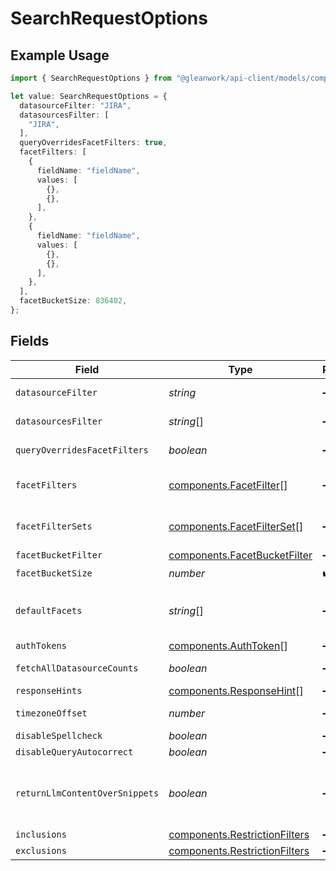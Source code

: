 # SearchRequestOptions

## Example Usage

```typescript
import { SearchRequestOptions } from "@gleanwork/api-client/models/components";

let value: SearchRequestOptions = {
  datasourceFilter: "JIRA",
  datasourcesFilter: [
    "JIRA",
  ],
  queryOverridesFacetFilters: true,
  facetFilters: [
    {
      fieldName: "fieldName",
      values: [
        {},
        {},
      ],
    },
    {
      fieldName: "fieldName",
      values: [
        {},
        {},
      ],
    },
  ],
  facetBucketSize: 836402,
};
```

## Fields

| Field                                                                                                                                                                                                                                                                                                                                                            | Type                                                                                                                                                                                                                                                                                                                                                             | Required                                                                                                                                                                                                                                                                                                                                                         | Description                                                                                                                                                                                                                                                                                                                                                      |
| ---------------------------------------------------------------------------------------------------------------------------------------------------------------------------------------------------------------------------------------------------------------------------------------------------------------------------------------------------------------- | ---------------------------------------------------------------------------------------------------------------------------------------------------------------------------------------------------------------------------------------------------------------------------------------------------------------------------------------------------------------- | ---------------------------------------------------------------------------------------------------------------------------------------------------------------------------------------------------------------------------------------------------------------------------------------------------------------------------------------------------------------- | ---------------------------------------------------------------------------------------------------------------------------------------------------------------------------------------------------------------------------------------------------------------------------------------------------------------------------------------------------------------- |
| `datasourceFilter`                                                                                                                                                                                                                                                                                                                                               | *string*                                                                                                                                                                                                                                                                                                                                                         | :heavy_minus_sign:                                                                                                                                                                                                                                                                                                                                               | Filter results to a single datasource name (e.g. gmail, slack). All results are returned if missing.                                                                                                                                                                                                                                                             |
| `datasourcesFilter`                                                                                                                                                                                                                                                                                                                                              | *string*[]                                                                                                                                                                                                                                                                                                                                                       | :heavy_minus_sign:                                                                                                                                                                                                                                                                                                                                               | Filter results to one or more datasources (e.g. gmail, slack). All results are returned if missing.                                                                                                                                                                                                                                                              |
| `queryOverridesFacetFilters`                                                                                                                                                                                                                                                                                                                                     | *boolean*                                                                                                                                                                                                                                                                                                                                                        | :heavy_minus_sign:                                                                                                                                                                                                                                                                                                                                               | If true, the operators in the query are taken to override any operators in facetFilters in the case of conflict. This is used to correctly set rewrittenFacetFilters and rewrittenQuery.                                                                                                                                                                         |
| `facetFilters`                                                                                                                                                                                                                                                                                                                                                   | [components.FacetFilter](../../models/components/facetfilter.md)[]                                                                                                                                                                                                                                                                                               | :heavy_minus_sign:                                                                                                                                                                                                                                                                                                                                               | A list of filters for the query. An AND is assumed between different facetFilters. For example, owner Sumeet and type Spreadsheet shows documents that are by Sumeet AND are Spreadsheets.                                                                                                                                                                       |
| `facetFilterSets`                                                                                                                                                                                                                                                                                                                                                | [components.FacetFilterSet](../../models/components/facetfilterset.md)[]                                                                                                                                                                                                                                                                                         | :heavy_minus_sign:                                                                                                                                                                                                                                                                                                                                               | A list of facet filter sets that will be OR'ed together. SearchRequestOptions where both facetFilterSets and facetFilters set are considered as bad request. Callers should set only one of these fields.                                                                                                                                                        |
| `facetBucketFilter`                                                                                                                                                                                                                                                                                                                                              | [components.FacetBucketFilter](../../models/components/facetbucketfilter.md)                                                                                                                                                                                                                                                                                     | :heavy_minus_sign:                                                                                                                                                                                                                                                                                                                                               | N/A                                                                                                                                                                                                                                                                                                                                                              |
| `facetBucketSize`                                                                                                                                                                                                                                                                                                                                                | *number*                                                                                                                                                                                                                                                                                                                                                         | :heavy_check_mark:                                                                                                                                                                                                                                                                                                                                               | The maximum number of FacetBuckets to return in each FacetResult.                                                                                                                                                                                                                                                                                                |
| `defaultFacets`                                                                                                                                                                                                                                                                                                                                                  | *string*[]                                                                                                                                                                                                                                                                                                                                                       | :heavy_minus_sign:                                                                                                                                                                                                                                                                                                                                               | Facets for which FacetResults should be fetched and that don't apply to a particular datasource. If specified, these values will replace the standard default facets (last_updated_at, from, etc.). The requested facets will be returned alongside datasource-specific facets if searching a single datasource.                                                 |
| `authTokens`                                                                                                                                                                                                                                                                                                                                                     | [components.AuthToken](../../models/components/authtoken.md)[]                                                                                                                                                                                                                                                                                                   | :heavy_minus_sign:                                                                                                                                                                                                                                                                                                                                               | Auth tokens which may be used for non-indexed, federated results (e.g. Gmail).                                                                                                                                                                                                                                                                                   |
| `fetchAllDatasourceCounts`                                                                                                                                                                                                                                                                                                                                       | *boolean*                                                                                                                                                                                                                                                                                                                                                        | :heavy_minus_sign:                                                                                                                                                                                                                                                                                                                                               | Hints that the QE should return result counts (via the datasource facet result) for all supported datasources, rather than just those specified in the datasource[s]Filter                                                                                                                                                                                       |
| `responseHints`                                                                                                                                                                                                                                                                                                                                                  | [components.ResponseHint](../../models/components/responsehint.md)[]                                                                                                                                                                                                                                                                                             | :heavy_minus_sign:                                                                                                                                                                                                                                                                                                                                               | Array of hints containing which fields should be populated in the response.                                                                                                                                                                                                                                                                                      |
| `timezoneOffset`                                                                                                                                                                                                                                                                                                                                                 | *number*                                                                                                                                                                                                                                                                                                                                                         | :heavy_minus_sign:                                                                                                                                                                                                                                                                                                                                               | The offset of the client's timezone in minutes from UTC. e.g. PDT is -420 because it's 7 hours behind UTC.                                                                                                                                                                                                                                                       |
| `disableSpellcheck`                                                                                                                                                                                                                                                                                                                                              | *boolean*                                                                                                                                                                                                                                                                                                                                                        | :heavy_minus_sign:                                                                                                                                                                                                                                                                                                                                               | Whether or not to disable spellcheck.                                                                                                                                                                                                                                                                                                                            |
| `disableQueryAutocorrect`                                                                                                                                                                                                                                                                                                                                        | *boolean*                                                                                                                                                                                                                                                                                                                                                        | :heavy_minus_sign:                                                                                                                                                                                                                                                                                                                                               | Disables automatic adjustment of the input query for spelling corrections or other reasons.                                                                                                                                                                                                                                                                      |
| `returnLlmContentOverSnippets`                                                                                                                                                                                                                                                                                                                                   | *boolean*                                                                                                                                                                                                                                                                                                                                                        | :heavy_minus_sign:                                                                                                                                                                                                                                                                                                                                               | [beta] Enables expanded content to be returned for LLM usage. The size of content per result returned should be modified using maxSnippetSize. Server may return less or more than what is specified in maxSnippetSize. For more details, https://docs.google.com/document/d/1CTOLSxWWT9WDEnHVLoCUaxbGYyXYP8kctPRF-RluSQY/edit. Requires sufficient permissions. |
| `inclusions`                                                                                                                                                                                                                                                                                                                                                     | [components.RestrictionFilters](../../models/components/restrictionfilters.md)                                                                                                                                                                                                                                                                                   | :heavy_minus_sign:                                                                                                                                                                                                                                                                                                                                               | N/A                                                                                                                                                                                                                                                                                                                                                              |
| `exclusions`                                                                                                                                                                                                                                                                                                                                                     | [components.RestrictionFilters](../../models/components/restrictionfilters.md)                                                                                                                                                                                                                                                                                   | :heavy_minus_sign:                                                                                                                                                                                                                                                                                                                                               | N/A                                                                                                                                                                                                                                                                                                                                                              |